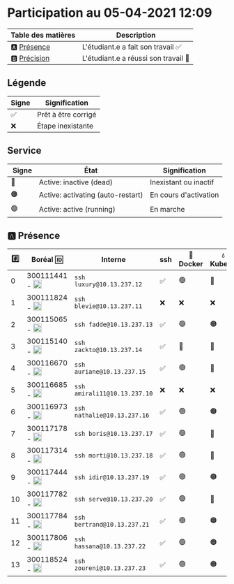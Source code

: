 # Participation au 05-04-2021 12:09

| Table des matières            | Description                                             |
|-------------------------------|---------------------------------------------------------|
| :a: [Présence](#a-présence)   | L'étudiant.e a fait son travail    :white_check_mark:   |
| :b: [Précision](#b-précision) | L'étudiant.e a réussi son travail  :tada:               |

## Légende

| Signe              | Signification                 |
|--------------------|-------------------------------|
| :white_check_mark: | Prêt à être corrigé           |
| :x:                | Étape inexistante             |

## Service

| Signe           | État                              | Signification                 |
|-----------------|-----------------------------------|-------------------------------|
| :red_circle:    | Active: inactive (dead)           | Inexistant ou inactif         |
| :orange_circle: | Active: activating (auto-restart) | En cours d'activation         |
| :green_circle:  | Active: active (running)          | En marche                     |

## :a: Présence

|:hash:| Boréal :id: | Interne | ssh | :whale: Docker | :droplet: Kubelet | :minidisc: iSCSI |:dvd: LV        |
|------|-------------|---------|-----|----------------|-------------------|------------------|----------------|
| 0 | 300111441 - <image src='https://avatars0.githubusercontent.com/u/55207099?s=460&v=4' width=20 height=20></image> | `ssh luxury@10.13.237.12` | :white_check_mark: | :green_circle: | :red_circle: | :red_circle: | :x: |
| 1 | 300111824 - <image src='https://avatars0.githubusercontent.com/u/54911706?s=460&v=4' width=20 height=20></image> | `ssh blevie@10.13.237.11` | :x: | :x: | :x: | :x: | :x: | :x: |
| 2 | 300115065 - <image src='https://avatars0.githubusercontent.com/u/54910778?s=460&v=4' width=20 height=20></image> | `ssh fadde@10.13.237.13` | :white_check_mark: | :green_circle: | :orange_circle: | :green_circle: | :white_check_mark: |
| 3 | 300115140 - <image src='https://avatars0.githubusercontent.com/u/54910329?s=460&v=4' width=20 height=20></image> | `ssh zackto@10.13.237.14` | :white_check_mark: | :red_circle: | :red_circle: | :red_circle: | :white_check_mark: |
| 4 | 300116670 - <image src='https://avatars0.githubusercontent.com/u/55238107?s=460&v=4' width=20 height=20></image> | `ssh auriane@10.13.237.15` | :white_check_mark: | :green_circle: | :red_circle: | :red_circle: | :white_check_mark: |
| 5 | 300116685 - <image src='https://avatars0.githubusercontent.com/u/54910751?s=460&v=4' width=20 height=20></image> | `ssh amirali11@10.13.237.10` | :x: | :x: | :x: | :x: | :x: | :x: |
| 6 | 300116973 - <image src='https://avatars0.githubusercontent.com/u/54910252?s=460&v=4' width=20 height=20></image> | `ssh nathalie@10.13.237.16` | :white_check_mark: | :green_circle: | :orange_circle: | :red_circle: | :white_check_mark: |
| 7 | 300117178 - <image src='https://avatars0.githubusercontent.com/u/54910937?s=460&v=4' width=20 height=20></image> | `ssh boris@10.13.237.17` | :white_check_mark: | :green_circle: | :red_circle: | :red_circle: | :x: |
| 8 | 300117314 - <image src='https://avatars0.githubusercontent.com/u/54910700?s=460&v=4' width=20 height=20></image> | `ssh morti@10.13.237.18` | :white_check_mark: | :green_circle: | :red_circle: | :red_circle: | :x: |
| 9 | 300117444 - <image src='https://avatars0.githubusercontent.com/u/54910261?s=460&v=4' width=20 height=20></image> | `ssh idir@10.13.237.19` | :white_check_mark: | :green_circle: | :orange_circle: | :red_circle: | :white_check_mark: |
| 10 | 300117782 - <image src='https://avatars0.githubusercontent.com/u/56364697?s=460&v=4' width=20 height=20></image> | `ssh serve@10.13.237.20` | :white_check_mark: | :green_circle: | :red_circle: | :red_circle: | :white_check_mark: |
| 11 | 300117784 - <image src='https://avatars0.githubusercontent.com/u/54910102?s=460&v=4' width=20 height=20></image> | `ssh bertrand@10.13.237.21` | :white_check_mark: | :green_circle: | :orange_circle: | :red_circle: | :white_check_mark: |
| 12 | 300117806 - <image src='https://avatars0.githubusercontent.com/u/54910103?s=460&v=4' width=20 height=20></image> | `ssh hassana@10.13.237.22` | :white_check_mark: | :green_circle: | :orange_circle: | :red_circle: | :white_check_mark: |
| 13 | 300118524 - <image src='https://avatars0.githubusercontent.com/u/56364857?s=460&v=4' width=20 height=20></image> | `ssh zoureni@10.13.237.23` | :white_check_mark: | :green_circle: | :orange_circle: | :red_circle: | :white_check_mark: |
